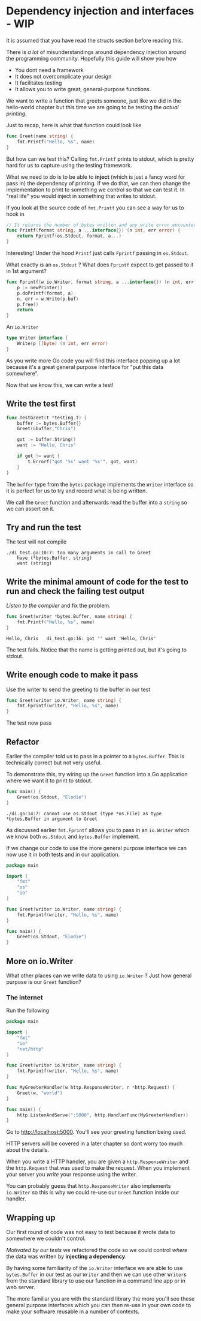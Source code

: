 # Dependency injection and interfaces - WIP

It is assumed that you have read the structs section before reading this.

There is _a lot_ of misunderstandings around dependency injection around the programming community. Hopefully this guide will show you how

- You dont need a framework
- It does not overcomplicate your design
- It facilitates testing
- It allows you to write great, general-purpose functions. 


We want to write a function that greets someone, just like we did in the hello-world chapter but this time we are going to be testing the _actual printing_. 

Just to recap, here is what that function could look like

```go
func Greet(name string) {
	fmt.Printf("Hello, %s", name)
}
```

But how can we test this? Calling `fmt.Printf` prints to stdout, which is pretty hard for us to capture using the testing framework. 

What we need to do is to be able to **inject** (which is just a fancy word for pass in) the dependency of printing. If we do that, we can then change the implementation to print to something we control so that we can test it. In "real life" you would inject in something that writes to stdout.  

If you look at the source code of `fmt.Printf` you can see a way for us to hook in

```go
// It returns the number of bytes written and any write error encountered.
func Printf(format string, a ...interface{}) (n int, err error) {
	return Fprintf(os.Stdout, format, a...)
}
```

Interesting! Under the hood `Printf` just calls `Fprintf` passing in `os.Stdout`.

What exactly _is_ an `os.Stdout` ? What does `Fprintf` expect to get passed to it in 1st argument?

```go
func Fprintf(w io.Writer, format string, a ...interface{}) (n int, err error) {
	p := newPrinter()
	p.doPrintf(format, a)
	n, err = w.Write(p.buf)
	p.free()
	return
}
```

An `io.Writer`

```go
type Writer interface {
	Write(p []byte) (n int, err error)
}
```

As you write more Go code you will find this interface popping up a lot because it's a great general purpose interface for "put this data somewhere".

Now that we know this, we can write a test!

## Write the test first

```go
func TestGreet(t *testing.T) {
	buffer := bytes.Buffer{}
	Greet(&buffer,"Chris")

	got := buffer.String()
	want := "Hello, Chris"

	if got != want {
		t.Errorf("got '%s' want '%s'", got, want)
	}
}
```

The `buffer` type from the `bytes` package implements the `Writer` interface so it is perfect for us to try and record what is being written.

We call the `Greet` function and afterwards read the buffer into a `string` so we can assert on it.

## Try and run the test

The test will not compile

```
./di_test.go:10:7: too many arguments in call to Greet
	have (*bytes.Buffer, string)
	want (string)
```

## Write the minimal amount of code for the test to run and check the failing test output

_Listen to the compiler_ and fix the problem.

```go
func Greet(writer *bytes.Buffer, name string) {
	fmt.Printf("Hello, %s", name)
}
```

`Hello, Chris	di_test.go:16: got '' want 'Hello, Chris'`

The test fails. Notice that the name is getting printed out, but it's going to stdout.

## Write enough code to make it pass

Use the writer to send the greeting to the buffer in our test

```go
func Greet(writer io.Writer, name string) {
	fmt.Fprintf(writer, "Hello, %s", name)
}
```

The test now pass

## Refactor

Earlier the compiler told us to pass in a pointer to a `bytes.Buffer`. This is technically correct but not very useful. 

To demonstrate this, try wiring up the `Greet` function into a Go application where we want it to print to stdout.

```go
func main() {
	Greet(os.Stdout, "Elodie")
}
```

`./di.go:14:7: cannot use os.Stdout (type *os.File) as type *bytes.Buffer in argument to Greet`

As discussed earlier `fmt.Fprintf` allows you to pass in an `io.Writer` which we know both `os.Stdout` and `bytes.Buffer` implement.

If we change our code to use the more general purpose interface we can now use it in both tests and in our application.

```go
package main

import (
	"fmt"
	"os"
	"io"
)

func Greet(writer io.Writer, name string) {
	fmt.Fprintf(writer, "Hello, %s", name)
}

func main() {
	Greet(os.Stdout, "Elodie")
}
```

## More on io.Writer

What other places can we write data to using `io.Writer` ? Just how general purpose is our `Greet` function?

### The internet

Run the following

```go
package main

import (
	"fmt"
	"io"
	"net/http"
)

func Greet(writer io.Writer, name string) {
	fmt.Fprintf(writer, "Hello, %s", name)
}

func MyGreeterHandler(w http.ResponseWriter, r *http.Request) {
	Greet(w, "world")
}

func main() {
	http.ListenAndServe(":5000", http.HandlerFunc(MyGreeterHandler))
}
```

Go to [http://localhost:5000](http://localhost:5000). You'll see your greeting function being used. 

HTTP servers will be covered in a later chapter so dont worry too much about the details. 

When you write a HTTP handler, you are given a `http.ResponseWriter` and the `http.Request` that was used to make the request. When you implement your server you _write_ your response using the writer. 

You can probably guess that `http.ResponseWriter` also implements `io.Writer` so this is why we could re-use our `Greet` function inside our handler.

## Wrapping up 

Our first round of code was not easy to test because it wrote data to somewhere we couldn't control.

_Motivated by our tests_ we refactored the code so we could control _where_ the data was written by **injecting a dependency**. 

By having some familiarity of the `io.Writer` interface we are able to use `bytes.Buffer` in our test as our `Writer` and then we can use other `Writer`s from the standard library to use our function in a command line app or in web server.

The more familiar you are with the standard library the more you'll see these general purpose interfaces which you can then re-use in your own code to make your software reusable in a number of contexts.

